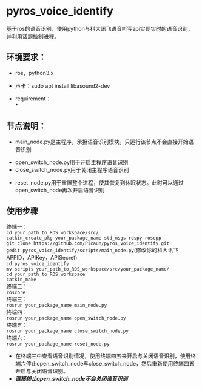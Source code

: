 # pyros_voice_identify
基于ros的语音识别，使用python与科大讯飞语音听写api实现实时的语音识别，并利用话题控制进程。  
## 环境要求：  
* ros，python3.x  
- 声卡：sudo apt install libasound2-dev
* requirement：  
    *
## 节点说明：  
* main_node.py是主程序，承担语音识别模块。只运行该节点不会直接开始语音识别  
- open_switch_node.py用于开启主程序语音识别  
- close_switch_node.py用于关闭主程序语音识别  
* reset_node.py用于重置整个进程，使其恢复到休眠状态。此时可以通过open_switch_node再次开启语音识别  
## 使用步骤 
终端一：   
`cd your_path_to_ROS_workspace/src/`  
`catkin_create_pkg your_package_name std_msgs rospy roscpp`  
`git clone https://github.com/Picaun/pyros_voice_identify.git`  
`gedit pyros_voice_identify/scripts/main_node.py`(修改你的科大讯飞APPID，APIKey，APISecret)  
`cd pyros_voice_identify`  
`mv scripts your_path_to_ROS_workspace/src/your_package_name/`  
`cd your_path_to_ROS_workspace`  
`catkin_make`  
终端二：  
`roscore`  
终端三：  
`rosrun your_package_name main_node.py`  
终端四：  
`rosrun your_package_name open_switch_node.py`  
终端五：  
`rosrun your_package_name close_switch_node.py`  
终端六：  
`rosrun your_package_name reset_node.py`  
  
* 在终端三中查看语音识别情况，使用终端四五来开启与关闭语音识别，使用终端六停止open_switch_node与close_switch_node，然后重新使用终端四五开启与关闭语音识别。  
* ___直接终止open_switch_node不会关闭语音识别___
